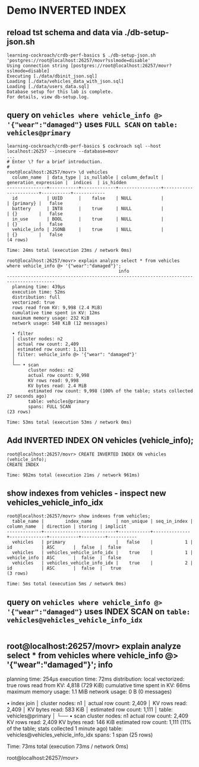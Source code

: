 # Demo INVERTED INDEX 

## reload tst schema and data via  ./db-setup-json.sh 

```
learning-cockroach/crdb-perf-basics $ ./db-setup-json.sh  'postgres://root@localhost:26257/movr?sslmode=disable'
Using connection string [postgres://root@localhost:26257/movr?sslmode=disable]
Executing [./data/dbinit_json.sql]
Loading [./data/vehicles_data_with_json.sql]
Loading [./data/users_data.sql]
Database setup for this lab is complete.
For details, view db-setup.log.
```


## query on  `vehicles where vehicle_info @> '{"wear":"damaged"}` uses `FULL SCAN` on `table: vehicles@primary` 
```
learning-cockroach/crdb-perf-basics $ cockroach sql --host localhost:26257 --insecure --database=movr
...
# Enter \? for a brief introduction.
#
root@localhost:26257/movr> \d vehicles
  column_name  | data_type | is_nullable | column_default | generation_expression |  indices  | is_hidden
---------------+-----------+-------------+----------------+-----------------------+-----------+------------
  id           | UUID      |    false    | NULL           |                       | {primary} |   false
  battery      | INT8      |    true     | NULL           |                       | {}        |   false
  in_use       | BOOL      |    true     | NULL           |                       | {}        |   false
  vehicle_info | JSONB     |    true     | NULL           |                       | {}        |   false
(4 rows)

Time: 24ms total (execution 23ms / network 0ms)

root@localhost:26257/movr> explain analyze select * from vehicles where vehicle_info @> '{"wear":"damaged"}';
                                          info
----------------------------------------------------------------------------------------
  planning time: 439µs
  execution time: 52ms
  distribution: full
  vectorized: true
  rows read from KV: 9,998 (2.4 MiB)
  cumulative time spent in KV: 12ms
  maximum memory usage: 232 KiB
  network usage: 548 KiB (12 messages)

  • filter
  │ cluster nodes: n2
  │ actual row count: 2,409
  │ estimated row count: 1,111
  │ filter: vehicle_info @> '{"wear": "damaged"}'
  │
  └── • scan
        cluster nodes: n2
        actual row count: 9,998
        KV rows read: 9,998
        KV bytes read: 2.4 MiB
        estimated row count: 9,998 (100% of the table; stats collected 27 seconds ago)
        table: vehicles@primary
        spans: FULL SCAN
(23 rows)

Time: 53ms total (execution 53ms / network 0ms)
```

## Add INVERTED INDEX ON vehicles (vehicle_info);
```
root@localhost:26257/movr> CREATE INVERTED INDEX ON vehicles (vehicle_info);
CREATE INDEX

Time: 982ms total (execution 21ms / network 961ms)
```

##  show indexes from vehicles - inspect new vehicles_vehicle_info_idx
```
root@localhost:26257/movr> show indexes from vehicles;
  table_name |        index_name         | non_unique | seq_in_index | column_name  | direction | storing | implicit
-------------+---------------------------+------------+--------------+--------------+-----------+---------+-----------
  vehicles   | primary                   |   false    |            1 | id           | ASC       |  false  |  false
  vehicles   | vehicles_vehicle_info_idx |    true    |            1 | vehicle_info | ASC       |  false  |  false
  vehicles   | vehicles_vehicle_info_idx |    true    |            2 | id           | ASC       |  false  |   true
(3 rows)

Time: 5ms total (execution 5ms / network 0ms)
```

## query on  `vehicles where vehicle_info @> '{"wear":"damaged"}` uses INDEX SCAN on `table: vehicles@vehicles_vehicle_info_idx` 
```
```
root@localhost:26257/movr> explain analyze select * from vehicles where vehicle_info @> '{"wear":"damaged"}';
                                        info
-------------------------------------------------------------------------------------
  planning time: 254µs
  execution time: 72ms
  distribution: local
  vectorized: true
  rows read from KV: 4,818 (729 KiB)
  cumulative time spent in KV: 66ms
  maximum memory usage: 1.1 MiB
  network usage: 0 B (0 messages)

  • index join
  │ cluster nodes: n1
  │ actual row count: 2,409
  │ KV rows read: 2,409
  │ KV bytes read: 583 KiB
  │ estimated row count: 1,111
  │ table: vehicles@primary
  │
  └── • scan
        cluster nodes: n1
        actual row count: 2,409
        KV rows read: 2,409
        KV bytes read: 146 KiB
        estimated row count: 1,111 (11% of the table; stats collected 1 minute ago)
        table: vehicles@vehicles_vehicle_info_idx
        spans: 1 span
(25 rows)

Time: 73ms total (execution 73ms / network 0ms)

root@localhost:26257/movr>
```